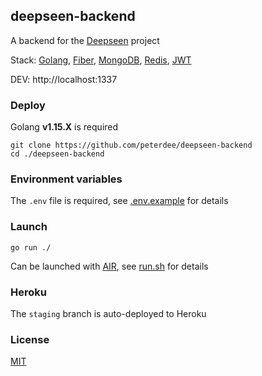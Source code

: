 ## deepseen-backend

A backend for the [Deepseen](https://github.com/peterdee/deepseen-desktop) project

Stack: [Golang](https://golang.org), [Fiber](https://gofiber.io), [MongoDB](https://github.com/mongodb/mongo-go-driver), [Redis](https://github.com/go-redis/redis), [JWT](https://github.com/dgrijalva/jwt-go)

DEV: http://localhost:1337

### Deploy

Golang **v1.15.X** is required

```
git clone https://github.com/peterdee/deepseen-backend
cd ./deepseen-backend
```

### Environment variables

The `.env` file is required, see [.env.example](.env.example) for details

### Launch
 
```
go run ./
```

Can be launched with [AIR](https://github.com/cosmtrek/air), see [run.sh](run.sh) for details

### Heroku

The `staging` branch is auto-deployed to Heroku

### License
[MIT](LICENSE)
